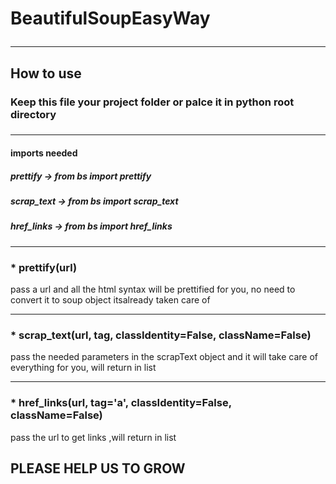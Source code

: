 # BeautifulSoupEasyWay<hr>
<h2>How to use</h2>
<h3>Keep this file your project folder or palce it in python root directory<h3>
<hr>

<h4>imports needed</h4>
<h5>prettify -> from bs import prettify</h5>
<h5>scrap_text -> from bs import scrap_text</h5>
<h5>href_links -> from bs import href_links</h5><hr>

<h3>* prettify(url)</h3>
<p>pass a url and all the html syntax will be prettified for you, no need to convert it to soup object itsalready taken care of</p><hr>

<h3>* scrap_text(url, tag, classIdentity=False, className=False)</h3>
<p>pass the needed parameters in the scrapText object and it will take care of everything for you, will return in list</p><hr>

<h3>* href_links(url, tag='a', classIdentity=False, className=False)</h3>
<p>pass the url to get links ,will return in list</p>

<h2>PLEASE HELP US TO GROW</h2>
